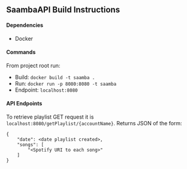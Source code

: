 ## SaambaAPI Build Instructions

#### Dependencies
- Docker

#### Commands 
From project root run:
- Build: `docker build -t saamba .`
- Run: `docker run -p 8080:8080 -t saamba`
- Endpoint: `localhost:8080`

#### API Endpoints
To retrieve playlist GET request it is `localhost:8080/getPlaylist/{accountName}`. Returns JSON of the form:
````
{ 
    "date": <date playlist created>,
    "songs": [
        "<Spotify URI to each song>"
    ]
}
````
